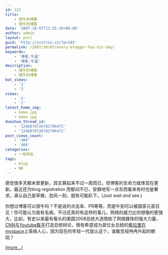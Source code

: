 ```yaml
---
id: 122
title:
    - 很牛的博客
    - 很牛的博客
date: '2007-10-07T12:55:26+00:00'
author: admin
layout: post
guid: 'http://scottie.cn/?p=183'
permalink: /2007/10/07/every-blogger-has-his-day/
keywords:
    - '博客,牛逼'
    - '博客,牛逼'
description:
    - 很牛的博客
    - 很牛的博客
bot_views:
    - '2'
    - '2'
views:
    - '2'
    - '2'
latest_home_img:
    - make.jpg
    - make.jpg
duoshuo_thread_id:
    - '1246078726781796472'
    - '1246078726781796472'
post_views_count:
    - '404'
    - '404'
categories:
    - 一地鸡毛
tags:
    - blog
    - NB
---
```


感觉很多天都未曾更新，其实算起来不过一周而已，但博客的生命力就体现在更新。最近还为blog registration 而郁闷不已，安静地写一点东西看来有时也是奢求。承认自己是草根，劲风一刮，就有可能趴下。(Just wait and see.)

你想过博客可以很牛吗？不是说的点击率、PR等等，而是牛到可以被国家元首召见！你可能认为我有毛病，不过还真的有这样的事儿。网络的威力比你想像的更强大，比如，有史以来最有看头的美国2008总统大选借助了网络媒体的强大力量，[CNN与Youtube联手](http://article.pchome.net/content-414021.html)打造总统辩论，很有希望成为首位女总统的[希拉里在myspace](http://scottie.cn/archives/95)上笼络人心，因为现在的年轻一代就认这个，谁敢忽视冉冉升起的朝阳？

 [<span aria-label="Continue reading 很牛的博客">(more…)</span>](http://farbank.net/2007/10/07/every-blogger-has-his-day/#more-122)
